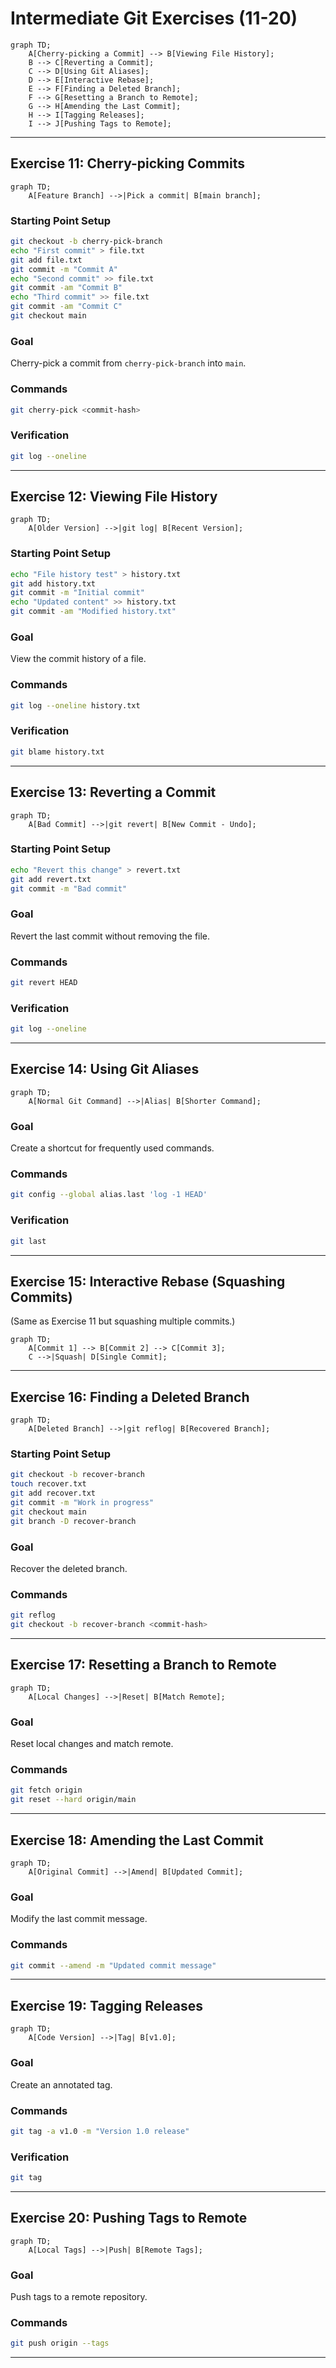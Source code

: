 
# **Intermediate Git Exercises (11-20)**

```mermaid
graph TD;
    A[Cherry-picking a Commit] --> B[Viewing File History];
    B --> C[Reverting a Commit];
    C --> D[Using Git Aliases];
    D --> E[Interactive Rebase];
    E --> F[Finding a Deleted Branch];
    F --> G[Resetting a Branch to Remote];
    G --> H[Amending the Last Commit];
    H --> I[Tagging Releases];
    I --> J[Pushing Tags to Remote];
```

---

## **Exercise 11: Cherry-picking Commits**

```mermaid
graph TD;
    A[Feature Branch] -->|Pick a commit| B[main branch]; 
```

### **Starting Point Setup**
```sh
git checkout -b cherry-pick-branch  
echo "First commit" > file.txt  
git add file.txt  
git commit -m "Commit A"  
echo "Second commit" >> file.txt  
git commit -am "Commit B"  
echo "Third commit" >> file.txt  
git commit -am "Commit C"  
git checkout main  
```

### **Goal**
Cherry-pick a commit from `cherry-pick-branch` into `main`.

### **Commands**
```sh
git cherry-pick <commit-hash>  
```

### **Verification**
```sh
git log --oneline  
```

---

## **Exercise 12: Viewing File History**

```mermaid
graph TD;
    A[Older Version] -->|git log| B[Recent Version];
```

### **Starting Point Setup**
```sh
echo "File history test" > history.txt  
git add history.txt  
git commit -m "Initial commit"  
echo "Updated content" >> history.txt  
git commit -am "Modified history.txt"  
```

### **Goal**
View the commit history of a file.

### **Commands**
```sh
git log --oneline history.txt  
```

### **Verification**
```sh
git blame history.txt  
```

---

## **Exercise 13: Reverting a Commit**

```mermaid
graph TD;
    A[Bad Commit] -->|git revert| B[New Commit - Undo];
```

### **Starting Point Setup**
```sh
echo "Revert this change" > revert.txt  
git add revert.txt  
git commit -m "Bad commit"  
```

### **Goal**
Revert the last commit without removing the file.

### **Commands**
```sh
git revert HEAD  
```

### **Verification**
```sh
git log --oneline  
```

---

## **Exercise 14: Using Git Aliases**

```mermaid
graph TD;
    A[Normal Git Command] -->|Alias| B[Shorter Command]; 
```

### **Goal**
Create a shortcut for frequently used commands.

### **Commands**
```sh
git config --global alias.last 'log -1 HEAD'  
```

### **Verification**
```sh
git last  
```

---

## **Exercise 15: Interactive Rebase (Squashing Commits)**
(Same as Exercise 11 but squashing multiple commits.)

```mermaid
graph TD;
    A[Commit 1] --> B[Commit 2] --> C[Commit 3];
    C -->|Squash| D[Single Commit];
```

---

## **Exercise 16: Finding a Deleted Branch**

```mermaid
graph TD;
    A[Deleted Branch] -->|git reflog| B[Recovered Branch]; 
```

### **Starting Point Setup**
```sh
git checkout -b recover-branch  
touch recover.txt  
git add recover.txt  
git commit -m "Work in progress"  
git checkout main  
git branch -D recover-branch  
```

### **Goal**
Recover the deleted branch.

### **Commands**
```sh
git reflog  
git checkout -b recover-branch <commit-hash>  
```

---

## **Exercise 17: Resetting a Branch to Remote**

```mermaid
graph TD;
    A[Local Changes] -->|Reset| B[Match Remote];
```

### **Goal**
Reset local changes and match remote.

### **Commands**
```sh
git fetch origin  
git reset --hard origin/main  
```

---

## **Exercise 18: Amending the Last Commit**

```mermaid
graph TD;
    A[Original Commit] -->|Amend| B[Updated Commit];
```

### **Goal**
Modify the last commit message.

### **Commands**
```sh
git commit --amend -m "Updated commit message"  
```

---

## **Exercise 19: Tagging Releases**

```mermaid
graph TD;
    A[Code Version] -->|Tag| B[v1.0];
```

### **Goal**
Create an annotated tag.

### **Commands**
```sh
git tag -a v1.0 -m "Version 1.0 release"  
```

### **Verification**
```sh
git tag  
```

---

## **Exercise 20: Pushing Tags to Remote**

```mermaid
graph TD;
    A[Local Tags] -->|Push| B[Remote Tags];
```

### **Goal**
Push tags to a remote repository.

### **Commands**
```sh
git push origin --tags  
```

---

